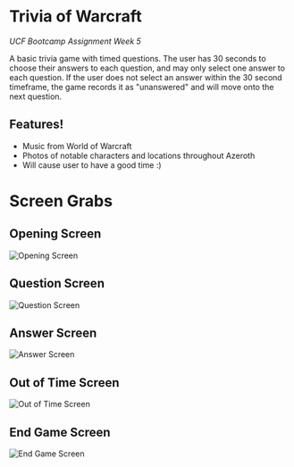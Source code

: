 # Trivia of Warcraft
*UCF Bootcamp Assignment Week 5*

A basic trivia game with timed questions.
The user has 30 seconds to choose their answers to each question, and may only select one answer to each question.
If the user does not select an answer within the 30 second timeframe, the game records it as "unanswered" and will move onto the next question.

## Features!
* Music from World of Warcraft
* Photos of notable characters and locations throughout Azeroth
* Will cause user to have a good time :)

# Screen Grabs

## Opening Screen
![Opening Screen](assets/images/starting.JPG)

## Question Screen
![Question Screen](assets/images/question.JPG)

## Answer Screen
![Answer Screen](assets/images/answer.JPG)

## Out of Time Screen
![Out of Time Screen](assets/images/oot.JPG)

## End Game Screen
![End Game Screen](assets/images/endscreen.JPG)
